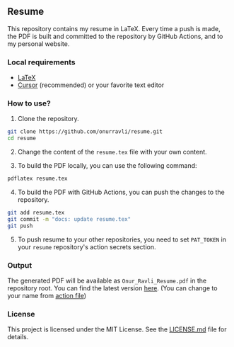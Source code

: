 ## Resume

This repository contains my resume in LaTeX. Every time a push is made, the PDF is built and committed to the repository by GitHub Actions, and to my personal website.

### Local requirements

- [LaTeX](https://www.latex-project.org/get/)
- [Cursor](https://cursor.sh/) (recommended) or your favorite text editor

### How to use?

1. Clone the repository.

```bash
git clone https://github.com/onurravli/resume.git
cd resume
```

2. Change the content of the `resume.tex` file with your own content.

3. To build the PDF locally, you can use the following command:

```bash
pdflatex resume.tex
```

4. To build the PDF with GitHub Actions, you can push the changes to the repository.

```bash
git add resume.tex
git commit -m "docs: update resume.tex"
git push
```

5. To push resume to your other repositories, you need to set `PAT_TOKEN` in your `resume` repository's action secrets section.

### Output

The generated PDF will be available as `Onur_Ravli_Resume.pdf` in the repository root. You can find the latest version [here](./Onur_Ravli_Resume.pdf). (You can change to your name from [action file](./.github/workflows/tex-to-pdf.yml))

### License

This project is licensed under the MIT License. See the [LICENSE.md](./LICENSE.md) file for details.
